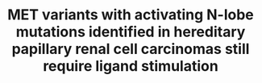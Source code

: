 ---
title: "MET variants with activating N-lobe mutations identified in hereditary papillary renal cell carcinomas still require ligand stimulation"
authors: "Guérin CM, Vinchent A, Damour I, Laratte A, Tellier R, Estevam G, Meneboo JP, Villenet C, Descarpentries C, **Fraser JS**, Figeac M, Cortot AB, Rouleau E, Tulasne D"
journal: Cancer Discovery
pub_date: "2023-11-02"
image: /static/img/pub/2023_guerin.png
pmid: 
#pmcid: 
biorxiv: "2023.11.03.565283"
#biorxiv_version: "2023.11.03.565283"
#pdf: http://cdn.fraserlab.com/publications/2023_guerin.pdf
---